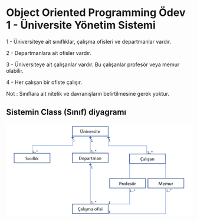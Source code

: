 # Object Oriented Programming Ödev 1 - Üniversite Yönetim Sistemi

1 - Üniversiteye ait sınıflıklar, çalışma ofisleri ve departmanlar vardır.

2 - Departmanlara ait ofisler vardır.

3 - Üniversiteye ait çalışanlar vardır. Bu çalışanlar profesör veya memur olabilir.

4 - Her çalışan bir ofiste çalışır.

Not : Sınıflara ait nitelik ve davranışların belirtilmesine gerek yoktur.


## Sistemin Class (Sınıf) diyagramı

![image](https://github.com/iabadanoglu/patikaCourses/blob/Unity/oop-%C3%B6dev1-%C3%BCys.png)
